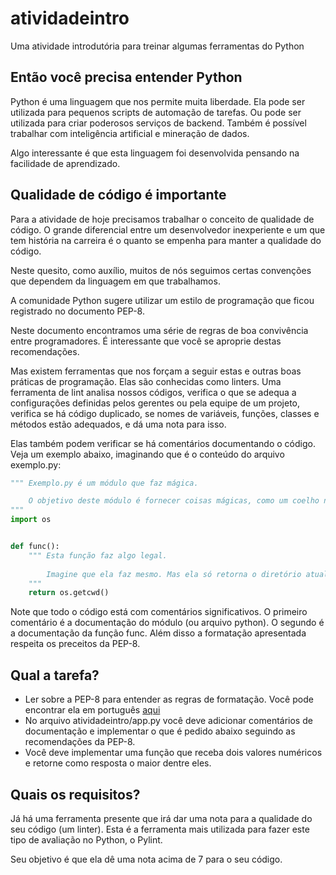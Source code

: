 # atividadeintro
 Uma atividade introdutória para treinar algumas ferramentas do Python

## Então você precisa entender Python

Python é uma linguagem que nos permite muita liberdade. Ela pode ser utilizada para pequenos scripts de automação de tarefas. Ou pode ser utilizada para criar poderosos serviços de backend. Também é possível trabalhar com inteligência artificial e mineração de dados.

Algo interessante é que esta linguagem foi desenvolvida pensando na facilidade de aprendizado.

## Qualidade de código é importante

Para a atividade de hoje precisamos trabalhar o conceito de qualidade de código. O grande diferencial entre um desenvolvedor inexperiente e um que tem história na carreira é o quanto se empenha para manter a qualidade do código.

Neste quesito, como auxílio, muitos de nós seguimos certas convenções que dependem da linguagem em que trabalhamos.

A comunidade Python sugere utilizar um estilo de programação que ficou registrado no documento PEP-8.

Neste documento encontramos uma série de regras de boa convivência entre programadores. É interessante que você se aproprie destas recomendações.

Mas existem ferramentas que nos forçam a seguir estas e outras boas práticas de programação. Elas são conhecidas como linters. Uma ferramenta de lint analisa nossos códigos, verifica o que se adequa a configurações definidas pelos gerentes ou pela equipe de um projeto, verifica se há código duplicado, se nomes de variáveis, funções, classes e métodos estão adequados, e dá uma nota para isso.

Elas também podem verificar se há comentários documentando o código. Veja um exemplo abaixo, imaginando que é o conteúdo do arquivo exemplo.py:

```python
""" Exemplo.py é um módulo que faz mágica.

    O objetivo deste módulo é fornecer coisas mágicas, como um coelho numa cartola ou um baralho com todas as cartas iguais.
"""
import os


def func():
    """ Esta função faz algo legal.
    
        Imagine que ela faz mesmo. Mas ela só retorna o diretório atual onde o programa está executando.
    """
    return os.getcwd()

```

Note que todo o código está com comentários significativos. O primeiro comentário é a documentação do módulo (ou arquivo python). O segundo é a documentação da função func. Além disso a formatação apresentada respeita os preceitos da PEP-8.

## Qual a tarefa?

- Ler sobre a PEP-8 para entender as regras de formatação. Você pode encontrar ela em português [aqui](https://dev.to/immurderer/guia-de-estilo-python-pep-8-lm8)
- No arquivo atividadeintro/app.py você deve adicionar comentários de documentação e implementar o que é pedido abaixo seguindo as recomendações da PEP-8.
- Você deve implementar uma função que receba dois valores numéricos e retorne como resposta o maior dentre eles.

## Quais os requisitos?

Já há uma ferramenta presente que irá dar uma nota para a qualidade do seu código (um linter). Esta é a ferramenta mais utilizada para fazer este tipo de avaliação no Python, o Pylint.

Seu objetivo é que ela dê uma nota acima de 7 para o seu código.